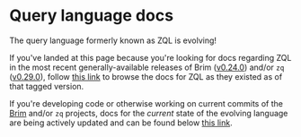 # Query language docs

The query language formerly known as ZQL is evolving!

If you've landed at this page because you're looking for docs regarding ZQL
in the most recent generally-available releases of Brim
([v0.24.0](https://github.com/brimdata/brim/releases/tag/v0.24.0)) and/or `zq`
([v0.29.0](https://github.com/brimdata/zq/releases/tag/v0.29.0)), follow
[this link](https://github.com/brimdata/zq/tree/v0.29.0/zql/docs/README.md)
to browse the docs for ZQL as they existed as of that tagged version.

If you're developing code or otherwise working on current commits of the
[Brim](https://github.com/brimdata/brim) and/or `zq` projects, docs for the
_current_ state of the evolving language are being actively updated and can be
found below [this link](../../docs/language/README.md).
